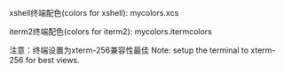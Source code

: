 xshell终端配色(colors for xshell):
mycolors.xcs

iterm2终端配色(colors for iterm2):
mycolors.itermcolors

注意：终端设置为xterm-256兼容性最佳
Note: setup the terminal to xterm-256 for best views.
